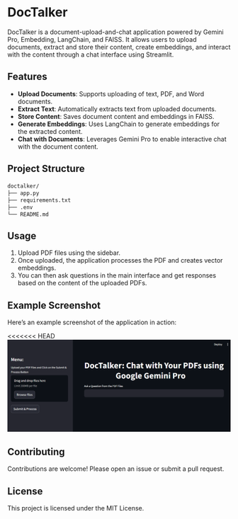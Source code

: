 # DocTalker

DocTalker is a document-upload-and-chat application powered by Gemini Pro, Embedding, LangChain, and FAISS. It allows users to upload documents, extract and store their content, create embeddings, and interact with the content through a chat interface using Streamlit.

## Features

- **Upload Documents**: Supports uploading of text, PDF, and Word documents.
- **Extract Text**: Automatically extracts text from uploaded documents.
- **Store Content**: Saves document content and embeddings in FAISS.
- **Generate Embeddings**: Uses LangChain to generate embeddings for the extracted content.
- **Chat with Documents**: Leverages Gemini Pro to enable interactive chat with the document content.

## Project Structure

```plaintext
doctalker/
├── app.py
├── requirements.txt
├── .env
└── README.md
```

## Usage

1. Upload PDF files using the sidebar.
2. Once uploaded, the application processes the PDF and creates vector embeddings.
3. You can then ask questions in the main interface and get responses based on the content of the uploaded PDFs.

## Example Screenshot

Here’s an example screenshot of the application in action:

<<<<<<< HEAD
![Example Screenshot](Images/results.png)



## Contributing

Contributions are welcome! Please open an issue or submit a pull request.

## License

This project is licensed under the MIT License.

